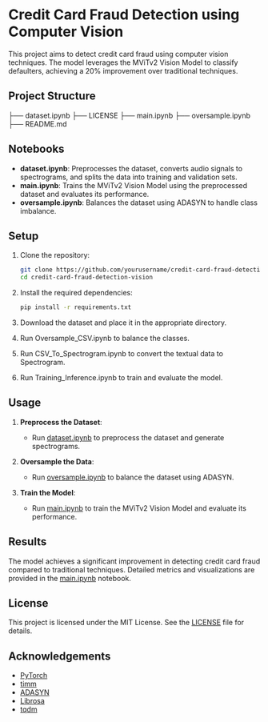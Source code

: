 # Credit Card Fraud Detection using Computer Vision

This project aims to detect credit card fraud using computer vision techniques. The model leverages the MViTv2 Vision Model to classify defaulters, achieving a 20% improvement over traditional techniques.

## Project Structure
 ├── dataset.ipynb
 ├── LICENSE 
 ├── main.ipynb 
 ├── oversample.ipynb 
 ├── README.md


## Notebooks

- **dataset.ipynb**: Preprocesses the dataset, converts audio signals to spectrograms, and splits the data into training and validation sets.
- **main.ipynb**: Trains the MViTv2 Vision Model using the preprocessed dataset and evaluates its performance.
- **oversample.ipynb**: Balances the dataset using ADASYN to handle class imbalance.

## Setup

1. Clone the repository:
    ```sh
    git clone https://github.com/yourusername/credit-card-fraud-detection-vision.git
    cd credit-card-fraud-detection-vision
    ```

2. Install the required dependencies:
    ```sh
    pip install -r requirements.txt
    ```

3. Download the dataset and place it in the appropriate directory.

4. Run Oversample_CSV.ipynb to balance the classes.

5. Run CSV_To_Spectrogram.ipynb to convert the textual data to Spectrogram.

6. Run Training_Inference.ipynb to train and evaluate the model.

## Usage

1. **Preprocess the Dataset**:
    - Run [dataset.ipynb](http://_vscodecontentref_/5) to preprocess the dataset and generate spectrograms.

2. **Oversample the Data**:
    - Run [oversample.ipynb](http://_vscodecontentref_/6) to balance the dataset using ADASYN.

3. **Train the Model**:
    - Run [main.ipynb](http://_vscodecontentref_/7) to train the MViTv2 Vision Model and evaluate its performance.

## Results

The model achieves a significant improvement in detecting credit card fraud compared to traditional techniques. Detailed metrics and visualizations are provided in the [main.ipynb](http://_vscodecontentref_/8) notebook.

## License

This project is licensed under the MIT License. See the [LICENSE](http://_vscodecontentref_/9) file for details.

## Acknowledgements

- [PyTorch](https://pytorch.org/)
- [timm](https://github.com/rwightman/pytorch-image-models)
- [ADASYN](https://imbalanced-learn.org/stable/references/generated/imblearn.over_sampling.ADASYN.html)
- [Librosa](https://librosa.org/)
- [tqdm](https://tqdm.github.io/)